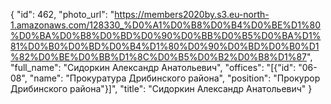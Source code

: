{
    "id": 462,
    "photo_url": "https://members2020by.s3.eu-north-1.amazonaws.com/128330_%D0%A1%D0%B8%D0%B4%D0%BE%D1%80%D0%BA%D0%B8%D0%BD%D0%90%D0%BB%D0%B5%D0%BA%D1%81%D0%B0%D0%BD%D0%B4%D1%80%D0%90%D0%BD%D0%B0%D1%82%D0%BE%D0%BB%D1%8C%D0%B5%D0%B2%D0%B8%D1%87",
    "full_name": "Сидоркин Александр Анатольевич",
    "offices": "[{\"id\": \"06-08\", \"name\": \"Прокуратура Дрибинского района\", \"position\": \"Прокурор Дрибинского района\"}]",
    "title": "Сидоркин Александр Анатольевич"
}